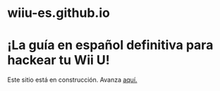 # wiiu-es.github.io
# ¡La guía en español definitiva para hackear tu Wii U!

Este sitio está en construcción.
Avanza [aquí.](/aroma/README.md)
